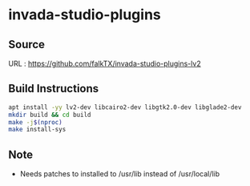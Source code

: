 # invada-studio-plugins

## Source
URL : https://github.com/falkTX/invada-studio-plugins-lv2

## Build Instructions
```sh
apt install -yy lv2-dev libcairo2-dev libgtk2.0-dev libglade2-dev
mkdir build && cd build
make -j$(nproc)
make install-sys
```

## Note
- Needs patches to installed to /usr/lib instead of /usr/local/lib
